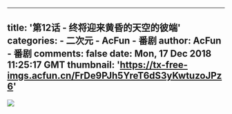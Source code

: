 
---
title: '第12话 - 终将迎来黄昏的天空的彼端'
categories: 
    - 二次元
    - AcFun - 番剧
author: AcFun - 番剧
comments: false
date: Mon, 17 Dec 2018 11:25:17 GMT
thumbnail: 'https://tx-free-imgs.acfun.cn/FrDe9PJh5YreT6dS3yKwtuzoJPz6'
---

<div>   
<img src="https://tx-free-imgs.acfun.cn/FrDe9PJh5YreT6dS3yKwtuzoJPz6" referrerpolicy="no-referrer">  
</div>
            